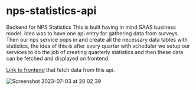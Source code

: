 # nps-statistics-api

 Backend for NPS Statistics
 This is built having in mind SAAS business model. 
 Idea was to have one api entry for gathering data from surveys. 
 Then our nps service pops in and create all the necessary data tables with statistics, the idea of this is after every quarter with scheduler we setup our services to do the job of creating quarterly statistics and then these data can be fetched and displayed on frontend.

[Link to frontend](https://nps-markomaricic.up.railway.app) that fetch data from this api.
 
![Screenshot 2023-07-03 at 20 02 39](https://github.com/marko-codes/nps-statistics-api/assets/132229340/53a0f7d8-d386-44b2-a050-3b8565f21e1a)
